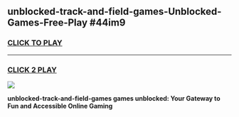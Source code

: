 
## unblocked-track-and-field-games-Unblocked-Games-Free-Play #44im9
<h3>
<a href="https://us.freeplayer.one?title=unblocked-track-and-field-games&ref=9M">CLICK TO PLAY</a></h3>
<hr>

<h3>
<a href="https://us.freeplayer.one?title=unblocked-track-and-field-games&ref=9M">CLICK 2 PLAY</a>
  
</h3>

<a href="https://us.freeplayer.one?title=unblocked-track-and-field-games&ref=9M"><img src="https://clearcache.store/games.png"></a>


**unblocked-track-and-field-games games unblocked: Your Gateway to Fun and Accessible Online Gaming**
